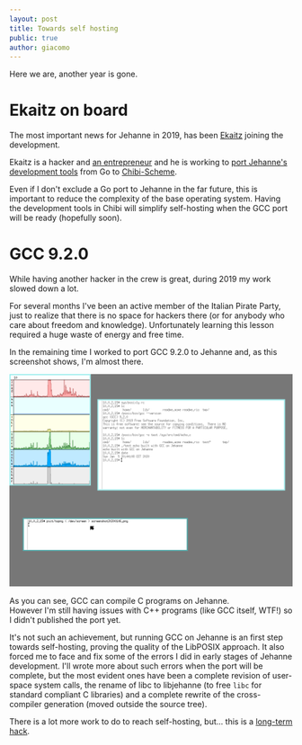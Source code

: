 ```yaml
---
layout: post
title: Towards self hosting
public: true
author: giacomo
---
```


Here we are, another year is gone.

# Ekaitz on board

The most important news for Jehanne in 2019, has been [Ekaitz](https://github.com/ekaitz-zarraga) joining the development.

Ekaitz is a hacker and [an entrepreneur](https://elenq.tech/en/) and he is working to [port Jehanne's development tools](https://github.com/JehanneOS/devtools/commits/chibi) from Go to [Chibi-Scheme](http://synthcode.com/wiki/chibi-scheme).

Even if I don't exclude a Go port to Jehanne in the far future, this is important to reduce the complexity of the base operating system. Having the development tools in Chibi will simplify self-hosting when the GCC port will be ready (hopefully soon).

# GCC 9.2.0

While having another hacker in the crew is great, during 2019 my work slowed down a lot.  

For several months I've been an active member of the Italian Pirate Party, just to realize that there is no space for hackers there (or for anybody who care about freedom and knowledge). Unfortunately learning this lesson required a huge waste of energy and free time.

In the remaining time I worked to port GCC 9.2.0 to Jehanne and, as this screenshot shows, I'm almost there.

<a href="/graphic/screenshot-20200106.png" target="_blank" title="GCC 9.2.0 running on Jehanne, click to enlarge">
	<img src="/graphic/screenshot-20200106.png" style="width: 600px"/>
</a>

As you can see, GCC can compile C programs on Jehanne.  
However I'm still having issues with C++ programs (like GCC itself, WTF!) so I didn't published the port yet.

It's not such an achievement, but running GCC on Jehanne is an first step towards self-hosting, proving the quality of the LibPOSIX approach. It also forced me to face and fix some of the errors I did in early stages of Jehanne development. I'll wrote more about such errors when the port will be complete, but the most evident ones have been a complete revision of user-space system calls, the rename of libc to libjehanne (to free `libc` for standard compliant C libraries) and a complete rewrite of the cross-compiler generation (moved outside the source tree).

There is a lot more work to do to reach self-hosting, but... this is a [long-term hack](https://github.com/JehanneOS/jehanne/blob/master/POLITICS.md).

